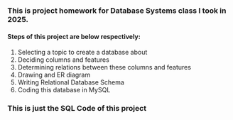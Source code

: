 <h3>This is project homework for Database Systems class I took in 2025.</h3>

<h4>Steps of this project are below respectively:</h4>

1) Selecting a topic to create a database about
2) Deciding columns and features
3) Determining relations between these columns and features
4) Drawing and ER diagram
5) Writing Relational Database Schema
6) Coding this database in MySQL


<h3>This is just the SQL Code of this project</h3>
